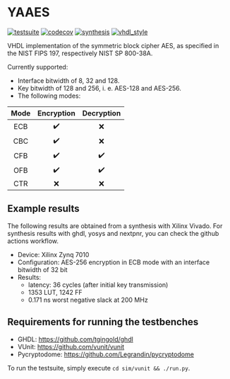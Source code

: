 # YAAES

[![testsuite](https://github.com/marph91/yaaes/workflows/testsuite/badge.svg)](https://github.com/marph91/yaaes/actions?query=workflow%3Atestsuite)
[![codecov](https://codecov.io/gh/marph91/yaaes/branch/master/graph/badge.svg)](https://codecov.io/gh/marph91/yaaes)
[![synthesis](https://github.com/marph91/yaaes/workflows/synthesis/badge.svg)](https://github.com/marph91/yaaes/actions?query=workflow%3Asynthesis)
[![vhdl_style](https://github.com/marph91/yaaes/workflows/vhdl_style/badge.svg)](https://github.com/marph91/yaaes/actions?query=workflow%3Avhdl_style)

VHDL implementation of the symmetric block cipher AES, as specified in the NIST FIPS 197, respectively NIST SP 800-38A.

Currently supported:

- Interface bitwidth of 8, 32 and 128.
- Key bitwidth of 128 and 256, i. e. AES-128 and AES-256.
- The following modes:

| Mode | Encryption | Decryption |
| :---: | :---: | :---: |
| ECB | :heavy_check_mark: | :x: |
| CBC | :heavy_check_mark: | :x: |
| CFB | :heavy_check_mark: | :heavy_check_mark: |
| OFB | :heavy_check_mark: | :heavy_check_mark: |
| CTR | :x: | :x: |

## Example results

The following results are obtained from a synthesis with Xilinx Vivado. For synthesis results with ghdl, yosys and nextpnr, you can check the github actions workflow.

- Device: Xilinx Zynq 7010
- Configuration: AES-256 encryption in ECB mode with an interface bitwidth of 32 bit
- Results:
  - latency: 36 cycles (after initial key transmission)
  - 1353 LUT, 1242 FF
  - 0.171 ns worst negative slack at 200 MHz

## Requirements for running the testbenches

- GHDL: <https://github.com/tgingold/ghdl>
- VUnit: <https://github.com/vunit/vunit>
- Pycryptodome: <https://github.com/Legrandin/pycryptodome>

To run the testsuite, simply execute `cd sim/vunit && ./run.py`.
